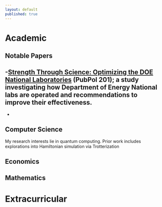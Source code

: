 ```yaml
---
layout: default
published: true
---
```

# Academic
## Notable Papers

-**[Strength Through Science: Optimizing the DOE National Laboratories](\assets\papers\Kang_2020Sp_CSE_RandomizedHamiltonian.pdf)** (PubPol 201); a study investigating how Department of Energy National labs are operated and recommendations to improve their effectiveness.
-
-



## Computer Science
My research interests lie in quantum computing. Prior work includes explorations into Hamiltonian simulation via Trotterization 


## Economics

## Mathematics


# Extracurricular

